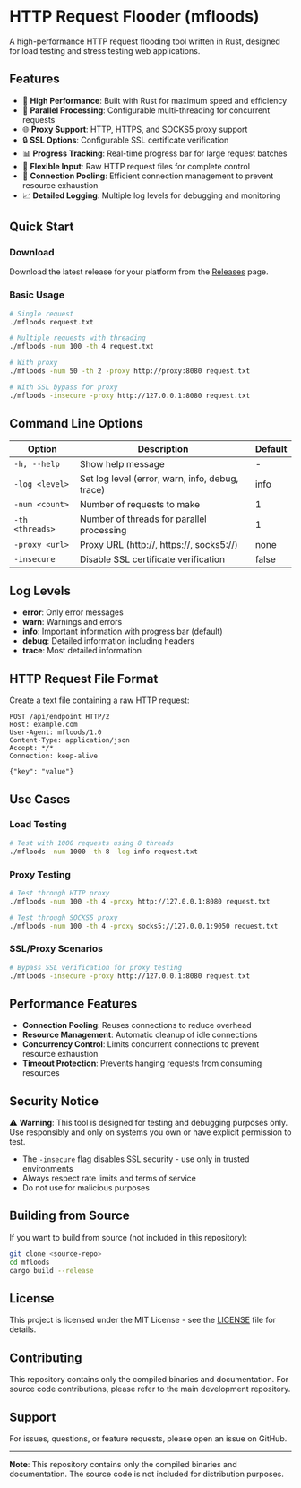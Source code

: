 # HTTP Request Flooder (mfloods)

A high-performance HTTP request flooding tool written in Rust, designed for load testing and stress testing web applications.

## Features

- 🚀 **High Performance**: Built with Rust for maximum speed and efficiency
- 🔄 **Parallel Processing**: Configurable multi-threading for concurrent requests
- 🌐 **Proxy Support**: HTTP, HTTPS, and SOCKS5 proxy support
- 🔒 **SSL Options**: Configurable SSL certificate verification
- 📊 **Progress Tracking**: Real-time progress bar for large request batches
- 📝 **Flexible Input**: Raw HTTP request files for complete control
- 🎯 **Connection Pooling**: Efficient connection management to prevent resource exhaustion
- 📈 **Detailed Logging**: Multiple log levels for debugging and monitoring

## Quick Start

### Download

Download the latest release for your platform from the [Releases](https://github.com/insomn14/mfloods/releases) page.

### Basic Usage

```bash
# Single request
./mfloods request.txt

# Multiple requests with threading
./mfloods -num 100 -th 4 request.txt

# With proxy
./mfloods -num 50 -th 2 -proxy http://proxy:8080 request.txt

# With SSL bypass for proxy
./mfloods -insecure -proxy http://127.0.0.1:8080 request.txt
```

## Command Line Options

| Option | Description | Default |
|--------|-------------|---------|
| `-h, --help` | Show help message | - |
| `-log <level>` | Set log level (error, warn, info, debug, trace) | info |
| `-num <count>` | Number of requests to make | 1 |
| `-th <threads>` | Number of threads for parallel processing | 1 |
| `-proxy <url>` | Proxy URL (http://, https://, socks5://) | none |
| `-insecure` | Disable SSL certificate verification | false |

## Log Levels

- **error**: Only error messages
- **warn**: Warnings and errors
- **info**: Important information with progress bar (default)
- **debug**: Detailed information including headers
- **trace**: Most detailed information

## HTTP Request File Format

Create a text file containing a raw HTTP request:

```
POST /api/endpoint HTTP/2
Host: example.com
User-Agent: mfloods/1.0
Content-Type: application/json
Accept: */*
Connection: keep-alive

{"key": "value"}
```

## Use Cases

### Load Testing
```bash
# Test with 1000 requests using 8 threads
./mfloods -num 1000 -th 8 -log info request.txt
```

### Proxy Testing
```bash
# Test through HTTP proxy
./mfloods -num 100 -th 4 -proxy http://127.0.0.1:8080 request.txt

# Test through SOCKS5 proxy
./mfloods -num 100 -th 4 -proxy socks5://127.0.0.1:9050 request.txt
```

### SSL/Proxy Scenarios
```bash
# Bypass SSL verification for proxy testing
./mfloods -insecure -proxy http://127.0.0.1:8080 request.txt
```

## Performance Features

- **Connection Pooling**: Reuses connections to reduce overhead
- **Resource Management**: Automatic cleanup of idle connections
- **Concurrency Control**: Limits concurrent connections to prevent resource exhaustion
- **Timeout Protection**: Prevents hanging requests from consuming resources

## Security Notice

⚠️ **Warning**: This tool is designed for testing and debugging purposes only. Use responsibly and only on systems you own or have explicit permission to test.

- The `-insecure` flag disables SSL security - use only in trusted environments
- Always respect rate limits and terms of service
- Do not use for malicious purposes

## Building from Source

If you want to build from source (not included in this repository):

```bash
git clone <source-repo>
cd mfloods
cargo build --release
```

## License

This project is licensed under the MIT License - see the [LICENSE](LICENSE) file for details.

## Contributing

This repository contains only the compiled binaries and documentation. For source code contributions, please refer to the main development repository.

## Support

For issues, questions, or feature requests, please open an issue on GitHub.

---

**Note**: This repository contains only the compiled binaries and documentation. The source code is not included for distribution purposes. 
